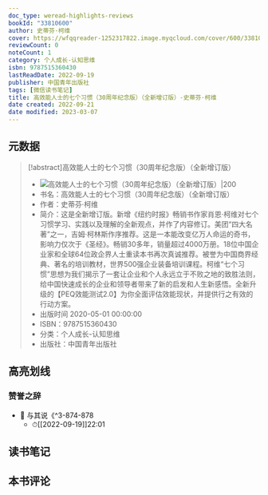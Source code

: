 ```yaml
---
doc_type: weread-highlights-reviews
bookId: "33810600"
author: 史蒂芬·柯维
cover: https://wfqqreader-1252317822.image.myqcloud.com/cover/600/33810600/t7_33810600.jpg
reviewCount: 0
noteCount: 1
category: 个人成长-认知思维
isbn: 9787515360430
lastReadDate: 2022-09-19
publisher: 中国青年出版社
tags: [微信读书笔记]
title: 高效能人士的七个习惯（30周年纪念版）（全新增订版）-史蒂芬·柯维
date created: 2022-09-21
date modified: 2023-03-07
---
```


## 元数据

>[!abstract]高效能人士的七个习惯（30周年纪念版）（全新增订版）
> - ![高效能人士的七个习惯（30周年纪念版）（全新增订版）|200](https://wfqqreader-1252317822.image.myqcloud.com/cover/600/33810600/t7_33810600.jpg)
> - 书名：高效能人士的七个习惯（30周年纪念版）（全新增订版）
> - 作者：史蒂芬·柯维
> - 简介：这是全新增订版。新增《纽约时报》畅销书作家肖恩·柯维对七个习惯学习、实践以及理解的全新观点，并作了内容修订。美团“四大名著”之一，吉姆·柯林斯作序推荐。这是一本能改变亿万人命运的奇书，影响力仅次于《圣经》。畅销30多年，销量超过4000万册。18位中国企业家和全球64位政企界人士重读本书再次真诚推荐。被誉为中国商界经典、著名的培训教材，世界500强企业装备培训课程。柯维“七个习惯”思想为我们揭示了一套让企业和个人永远立于不败之地的致胜法则，给中国快速成长的企业和领导者带来了新的启发和人生新感悟。全新升级的【PEQ效能测试2.0】为你全面评估效能现状，并提供行之有效的行动方案。
> - 出版时间 2020-05-01 00:00:00
> - ISBN：9787515360430
> - 分类：个人成长-认知思维
> - 出版社：中国青年出版社

## 高亮划线

### 赞誉之辞

- 📌 与其说《^3-874-878
	- ⏱[[2022-09-19]]22:01

## 读书笔记

## 本书评论
